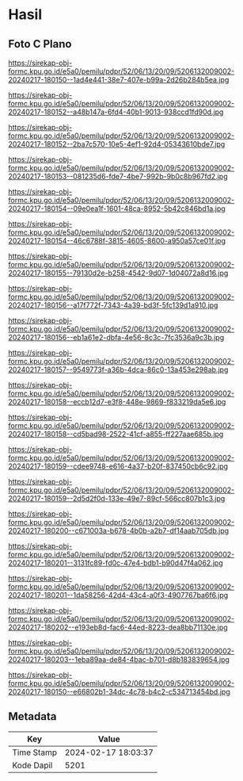 # Hasil

## Foto C Plano

https://sirekap-obj-formc.kpu.go.id/e5a0/pemilu/pdpr/52/06/13/20/09/5206132009002-20240217-180150--1ad4e441-38e7-407e-b99a-2d26b284b5ea.jpg

https://sirekap-obj-formc.kpu.go.id/e5a0/pemilu/pdpr/52/06/13/20/09/5206132009002-20240217-180152--a48b147a-6fd4-40b1-9013-938ccd1fd90d.jpg

https://sirekap-obj-formc.kpu.go.id/e5a0/pemilu/pdpr/52/06/13/20/09/5206132009002-20240217-180152--2ba7c570-10e5-4ef1-92d4-05343610bde7.jpg

https://sirekap-obj-formc.kpu.go.id/e5a0/pemilu/pdpr/52/06/13/20/09/5206132009002-20240217-180153--081235d6-fde7-4be7-992b-9b0c8b967fd2.jpg

https://sirekap-obj-formc.kpu.go.id/e5a0/pemilu/pdpr/52/06/13/20/09/5206132009002-20240217-180154--09e0ea1f-1601-48ca-8952-5b42c846bd1a.jpg

https://sirekap-obj-formc.kpu.go.id/e5a0/pemilu/pdpr/52/06/13/20/09/5206132009002-20240217-180154--46c6788f-3815-4605-8600-a950a57ce01f.jpg

https://sirekap-obj-formc.kpu.go.id/e5a0/pemilu/pdpr/52/06/13/20/09/5206132009002-20240217-180155--79130d2e-b258-4542-9d07-1d04072a8d16.jpg

https://sirekap-obj-formc.kpu.go.id/e5a0/pemilu/pdpr/52/06/13/20/09/5206132009002-20240217-180156--a17f772f-7343-4a39-bd3f-5fc139d1a910.jpg

https://sirekap-obj-formc.kpu.go.id/e5a0/pemilu/pdpr/52/06/13/20/09/5206132009002-20240217-180156--eb1a61e2-dbfa-4e56-8c3c-7fc3536a9c3b.jpg

https://sirekap-obj-formc.kpu.go.id/e5a0/pemilu/pdpr/52/06/13/20/09/5206132009002-20240217-180157--9549773f-a36b-4dca-86c0-13a453e298ab.jpg

https://sirekap-obj-formc.kpu.go.id/e5a0/pemilu/pdpr/52/06/13/20/09/5206132009002-20240217-180158--eccb12d7-e3f8-448e-9869-f833219da5e6.jpg

https://sirekap-obj-formc.kpu.go.id/e5a0/pemilu/pdpr/52/06/13/20/09/5206132009002-20240217-180158--cd5bad98-2522-41cf-a855-ff227aae685b.jpg

https://sirekap-obj-formc.kpu.go.id/e5a0/pemilu/pdpr/52/06/13/20/09/5206132009002-20240217-180159--cdee9748-e616-4a37-b20f-837450cb6c92.jpg

https://sirekap-obj-formc.kpu.go.id/e5a0/pemilu/pdpr/52/06/13/20/09/5206132009002-20240217-180159--2d5d2f0d-133e-49e7-89cf-566cc807b1c3.jpg

https://sirekap-obj-formc.kpu.go.id/e5a0/pemilu/pdpr/52/06/13/20/09/5206132009002-20240217-180200--c671003a-b678-4b0b-a2b7-df14aab705db.jpg

https://sirekap-obj-formc.kpu.go.id/e5a0/pemilu/pdpr/52/06/13/20/09/5206132009002-20240217-180201--3131fc89-fd0c-47e4-bdb1-b90d47f4a062.jpg

https://sirekap-obj-formc.kpu.go.id/e5a0/pemilu/pdpr/52/06/13/20/09/5206132009002-20240217-180201--1da58256-42d4-43c4-a0f3-4907767ba6f6.jpg

https://sirekap-obj-formc.kpu.go.id/e5a0/pemilu/pdpr/52/06/13/20/09/5206132009002-20240217-180202--e193eb8d-fac6-44ed-8223-dea8bb71130e.jpg

https://sirekap-obj-formc.kpu.go.id/e5a0/pemilu/pdpr/52/06/13/20/09/5206132009002-20240217-180203--1eba89aa-de84-4bac-b701-d8b183839654.jpg

https://sirekap-obj-formc.kpu.go.id/e5a0/pemilu/pdpr/52/06/13/20/09/5206132009002-20240217-180150--e66802b1-34dc-4c78-b4c2-c534713454bd.jpg


## Metadata

| Key        | Value               |
| ---------- | ------------------- |
| Time Stamp | 2024-02-17 18:03:37 |
| Kode Dapil | 5201                |



